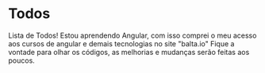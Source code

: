 # Todos
Lista de Todos!
Estou aprendendo Angular, com isso comprei o meu acesso aos cursos de angular e demais tecnologias no site "balta.io"
Fique a vontade para olhar os códigos, as melhorias e mudanças serão feitas aos poucos.
